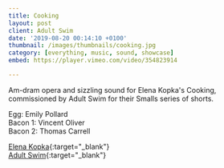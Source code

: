 ```yaml
---
title: Cooking
layout: post
client: Adult Swim
date: '2019-08-20 00:14:10 +0100'
thumbnail: /images/thumbnails/cooking.jpg
category: [everything, music, sound, showcase]
embed: https://player.vimeo.com/video/354823914

---
```


Am-dram opera and sizzling sound for Elena Kopka's Cooking, commissioned by Adult Swim for their Smalls series of shorts.

Egg: Emily Pollard  
Bacon 1: Vincent Oliver  
Bacon 2: Thomas Carrell

[Elena Kopka](http://elenorkopka.de/){:target="_blank"}  
[Adult Swim](https://www.adultswim.com/){:target="_blank"}